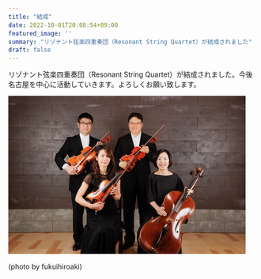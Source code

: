 ```yaml
---
title: "結成"
date: 2022-10-01T20:08:54+09:00
featured_image: ''
summary: "リゾナント弦楽四重奏団（Resonant String Quartet）が結成されました"
draft: false
---
```


リゾナント弦楽四重奏団（Resonant String Quartet）が結成されました。今後名古屋を中心に活動していきます。よろしくお願い致します。

![リゾナント弦楽四重奏団](images/form-fukuihiroaki.jpeg) 

(photo by fukuihiroaki)
